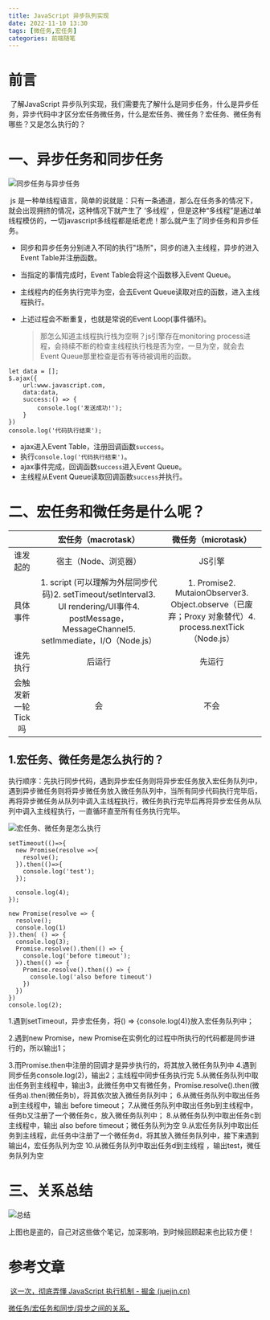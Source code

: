 ```yaml
---
title: JavaScript 异步队列实现
date: 2022-11-10 13:30
tags: [微任务,宏任务]
categories: 前端随笔
---
```


<!-- <meta name="referrer" content="no-referrer" /> -->

# 前言

​	了解JavaScript 异步队列实现，我们需要先了解什么是同步任务，什么是异步任务，异步代码中才区分宏任务微任务，什么是宏任务、微任务？宏任务、微任务有哪些？又是怎么执行的？

# 一、异步任务和同步任务

![同步任务与异步任务](https://p9-juejin.byteimg.com/tos-cn-i-k3u1fbpfcp/9b354be478dd4d369799be4d4f0087e2~tplv-k3u1fbpfcp-watermark.image?)

​		js 是一种单线程语言，简单的说就是：只有一条通道，那么在任务多的情况下，就会出现拥挤的情况，这种情况下就产生了 ‘多线程’ ，但是这种“多线程”是通过单线程模仿的，一切javascript多线程都是纸老虎！那么就产生了同步任务和异步任务。

- 同步和异步任务分别进入不同的执行"场所"，同步的进入主线程，异步的进入Event Table并注册函数。

- 当指定的事情完成时，Event Table会将这个函数移入Event Queue。

- 主线程内的任务执行完毕为空，会去Event Queue读取对应的函数，进入主线程执行。

- 上述过程会不断重复，也就是常说的Event Loop(事件循环)。

  

  > 那怎么知道主线程执行栈为空啊？js引擎存在monitoring process进程，会持续不断的检查主线程执行栈是否为空，一旦为空，就会去Event Queue那里检查是否有等待被调用的函数。

```
let data = [];
$.ajax({
    url:www.javascript.com,
    data:data,
    success:() => {
        console.log('发送成功!');
    }
})
console.log('代码执行结束');
```

- ajax进入Event Table，注册回调函数`success`。
- 执行`console.log('代码执行结束')`。
- ajax事件完成，回调函数`success`进入Event Queue。
- 主线程从Event Queue读取回调函数`success`并执行。

# 二、宏任务和微任务是什么呢？

|                    |                   **宏任务（macrotask）**                    |                   **微任务（microtask）**                    |
| :----------------: | :----------------------------------------------------------: | :----------------------------------------------------------: |
|      谁发起的      |                     宿主（Node、浏览器）                     |                            JS引擎                            |
|      具体事件      | 1. script (可以理解为外层同步代码)2. setTimeout/setInterval3. UI rendering/UI事件4. postMessage，MessageChannel5. setImmediate，I/O（Node.js） | 1. Promise2. MutaionObserver3. Object.observe（已废弃；Proxy 对象替代）4. process.nextTick（Node.js） |
|      谁先执行      |                            后运行                            |                            先运行                            |
| 会触发新一轮Tick吗 |                              会                              |                             不会                             |

## 1.宏任务、微任务是怎么执行的？

​	执行顺序：先执行同步代码，遇到异步宏任务则将异步宏任务放入宏任务队列中，遇到异步微任务则将异步微任务放入微任务队列中，当所有同步代码执行完毕后，再将异步微任务从队列中调入主线程执行，微任务执行完毕后再将异步宏任务从队列中调入主线程执行，一直循环直至所有任务执行完毕。

![宏任务、微任务是怎么执行](https://p6-juejin.byteimg.com/tos-cn-i-k3u1fbpfcp/71de5ee24ed84d108e0d1127c03f6474~tplv-k3u1fbpfcp-watermark.image?)

```
setTimeout(()=>{
  new Promise(resolve =>{
  	resolve();
  }).then(()=>{
  	console.log('test');
  });

  console.log(4);
});

new Promise(resolve => {
  resolve();
  console.log(1)
}).then( () => {
  console.log(3);
  Promise.resolve().then(() => {
    console.log('before timeout');
  }).then(() => {
    Promise.resolve().then(() => {
      console.log('also before timeout')
    })
  })
})
console.log(2);
```

1.遇到setTimeout，异步宏任务，将() => {console.log(4)}放入宏任务队列中；

2.遇到new Promise，new Promise在实例化的过程中所执行的代码都是同步进行的，所以输出1；

3.而Promise.then中注册的回调才是异步执行的，将其放入微任务队列中
4.遇到同步任务console.log(2)，输出2；主线程中同步任务执行完
5.从微任务队列中取出任务到主线程中，输出3，此微任务中又有微任务，Promise.resolve().then(微任务a).then(微任务b)，将其依次放入微任务队列中；
6.从微任务队列中取出任务a到主线程中，输出 before timeout；
7.从微任务队列中取出任务b到主线程中，任务b又注册了一个微任务c，放入微任务队列中；
8.从微任务队列中取出任务c到主线程中，输出 also before timeout；微任务队列为空
9.从宏任务队列中取出任务到主线程，此任务中注册了一个微任务d，将其放入微任务队列中，接下来遇到输出4，宏任务队列为空
10.从微任务队列中取出任务d到主线程 ，输出test，微任务队列为空

# 三、关系总结

![总结](https://p6-juejin.byteimg.com/tos-cn-i-k3u1fbpfcp/945651e8e2404a5093810c7d73272897~tplv-k3u1fbpfcp-watermark.image?)

上图也是盗的，自己对这些做个笔记，加深影响，到时候回顾起来也比较方便！

# 参考文章

​	[这一次，彻底弄懂 JavaScript 执行机制 - 掘金 (juejin.cn)](https://juejin.cn/post/6844903512845860872)

​	[ 微任务/宏任务和同步/异步之间的关系_](https://blog.csdn.net/weixin_45888701/article/details/116781078)